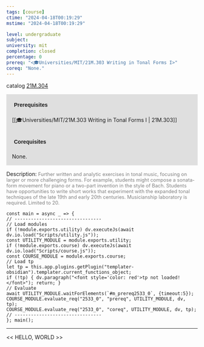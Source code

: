 ```yaml
---
tags: [course]
ctime: "2024-04-18T00:19:29"
mstime: "2024-04-18T00:19:29"

level: undergraduate
subject: 
university: mit
completion: closed
percentage: 0
prereq: "<🎓Universities/MIT/21M.303 Writing in Tonal Forms I>"
coreq: "None."
---
```


catalog [21M.304](http://student.mit.edu/catalog/m21Ma.html#21M.304)

<span style="display: block; padding: 15px; background-color: rgb(100, 100, 100, 0.2);"><font id="m_prereq2533_0" style="display: block; font-family: Arial, sans-serif; font-weight: bold; padding: 5px">Prerequisites</font><br><span id="prereq2533_0">[[🎓Universities/MIT/21M.303 Writing in Tonal Forms I | 21M.303]]</span></span>
<span style="display: block; padding: 15px; background-color: rgb(100, 100, 100, 0.2);"><font id="m_coreq2533_0" style="display: block; font-family: Arial, sans-serif; font-weight: bold; padding: 5px">Corequisites</font><br><span id="coreq2533_0">None.</span></span>

<font style="">Description:</font>
<font style="color: grey; font-size: 0.8rem;">Further written and analytic exercises in tonal music, focusing on larger or more challenging forms. For example, students might compose a sonata-form movement for piano or a two-part invention in the style of Bach. Students have opportunities to write short works that experiment with the expanded tonal techniques of the late 19th and early 20th centuries. Musicianship laboratory is required. Limited to 20.</font>

```dataviewjs
const main = async _ => {
// --------------------------------
// Load modules
if (!module.exports.utility) dv.executeJs(await dv.io.load("Scripts/utility.js"));
const UTILITY_MODULE = module.exports.utility;
if (!module.exports.course) dv.executeJs(await dv.io.load("Scripts/course.js"));
const COURSE_MODULE = module.exports.course;
// Load tp
let tp = this.app.plugins.getPlugin("templater-obsidian").templater.current_functions_object;
if (!tp) { dv.paragraph("<font style='color: red'>tp not loaded!</font>"); return; }
// Evaluate
await UTILITY_MODULE.waitForElements(`#m_prereq2533_0`, {timeout:5});
COURSE_MODULE.evaluate_req("2533_0", "prereq", UTILITY_MODULE, dv, tp);
COURSE_MODULE.evaluate_req("2533_0", "coreq", UTILITY_MODULE, dv, tp);
// --------------------------------
}; main();
```

---

<< HELLO, WORLD >>
